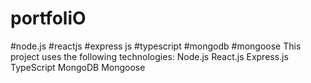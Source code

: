 # portfoliO
#node.js
#reactjs
#express js
#typescript
#mongodb
#mongoose
This project uses the following technologies:
Node.js
React.js
Express.js
TypeScript
MongoDB
Mongoose
